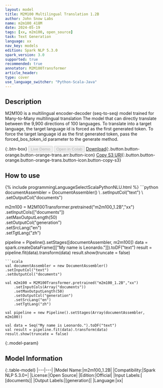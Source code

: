 ```yaml
---
layout: model
title: M2M100 Multilingual Translation 1.2B
author: John Snow Labs
name: m2m100_418M
date: 2024-05-19
tags: [xx, m2m100, open_source]
task: Text Generation
language: xx
nav_key: models
edition: Spark NLP 5.3.0
spark_version: 3.0
supported: true
recommended: true
annotator: M2M100Transformer
article_header:
type: cover
use_language_switcher: "Python-Scala-Java"
---
```


## Description

M2M100 is a multilingual encoder-decoder (seq-to-seq) model trained for Many-to-Many multilingual translation
The model that can directly translate between the 9,900 directions of 100 languages. To translate into a target language, the target language id is forced as the first generated token. To force the target language id as the first generated token, pass the forced_bos_token_id parameter to the generate method.

{:.btn-box}
<button class="button button-orange" disabled>Live Demo</button>
<button class="button button-orange" disabled>Open in Colab</button>
[Download](https://s3.amazonaws.com/auxdata.johnsnowlabs.com/public/models/m2m100_1.2B_xx_5.3.0_3.0_1708953931627.zip){:.button.button-orange.button-orange-trans.arr.button-icon}
[Copy S3 URI](s3://auxdata.johnsnowlabs.com/public/models/m2m100_1.2B_xx_5.3.0_3.0_1708953931627.zip){:.button.button-orange.button-orange-trans.button-icon.button-copy-s3}

## How to use



<div class="tabs-box" markdown="1">
{% include programmingLanguageSelectScalaPythonNLU.html %}
```python
documentAssembler = DocumentAssembler() \
.setInputCol("text") \
.setOutputCol("documents")

m2m100 = M2M100Transformer.pretrained("m2m100_1.2B","xx") \
    .setInputCols(["documents"]) \
    .setMaxOutputLength(50) \
    .setOutputCol("generation") \
    .setSrcLang("en") \
    .setTgtLang("zh")


pipeline = Pipeline().setStages([documentAssembler, m2m100])
data = spark.createDataFrame([["My name is Leonardo."]]).toDF("text")
result = pipeline.fit(data).transform(data)
result.show(truncate = false)
```
```scala
val documentAssembler = new DocumentAssembler()
.setInputCol("text")
.setOutputCol("documents")

val m2m100 = M2M100Transformer.pretrained("m2m100_1.2B","xx") 
    .setInputCols(Array("documents"))
    .setMaxOutputLength(50) 
    .setOutputCol("generation") 
    .setSrcLang("en") 
    .setTgtLang("zh")

val pipeline = new Pipeline().setStages(Array(documentAssembler, m2m100))

val data = Seq("My name is Leonardo.").toDF("text")
val result = pipeline.fit(data).transform(data)
result.show(truncate = false)
```

</div>


{:.model-param}
## Model Information

{:.table-model}
|---|---|
|Model Name:|m2m100_1.2B|
|Compatibility:|Spark NLP 5.3.0+|
|License:|Open Source|
|Edition:|Official|
|Input Labels:|[documents]|
|Output Labels:|[generation]|
|Language:|xx|

